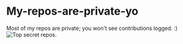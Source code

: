 # My-repos-are-private-yo
Most of my repos are private; you won't see contributions logged. :)
![Top secret repos.](https://repository-images.githubusercontent.com/266460424/ecce6c00-9d35-11ea-84fc-a25379b3eccd)
